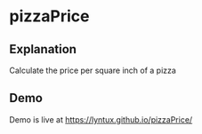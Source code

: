 # pizzaPrice

## Explanation
Calculate the price per square inch of a pizza

## Demo
Demo is live at https://lyntux.github.io/pizzaPrice/
